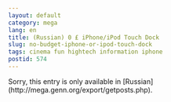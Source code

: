 ```yaml
---
layout: default
category: mega
lang: en
title: (Russian) 0 £ iPhone/iPod Touch Dock
slug: no-budget-iphone-or-ipod-touch-dock
tags: cinema fun hightech information iphone 
postid: 574
---
```

<p>Sorry, this entry is only available in [Russian](http://mega.genn.org/export/getposts.php).</p>